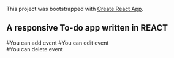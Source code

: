This project was bootstrapped with [Create React App](https://github.com/facebook/create-react-app).

## A responsive To-do app written in REACT 
#You can add event
#You can edit event  
#You can delete event 
